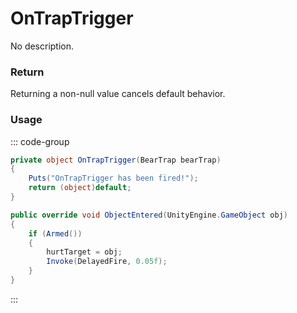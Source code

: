 # OnTrapTrigger
<Badge type="info" text="Traps"/>[<Badge type="danger" text="Carbon Compatible"/>](https://github.com/CarbonCommunity/Carbon)[<Badge type="warning" text="Oxide Compatible"/>](https://github.com/OxideMod/Oxide.Rust)
No description.
### Return
Returning a non-null value cancels default behavior.

### Usage
::: code-group
```csharp [Example]
private object OnTrapTrigger(BearTrap bearTrap)
{
	Puts("OnTrapTrigger has been fired!");
	return (object)default;
}
```
```csharp [Source — Assembly-CSharp @ BearTrap]
public override void ObjectEntered(UnityEngine.GameObject obj)
{
	if (Armed())
	{
		hurtTarget = obj;
		Invoke(DelayedFire, 0.05f);
	}
}

```
:::
